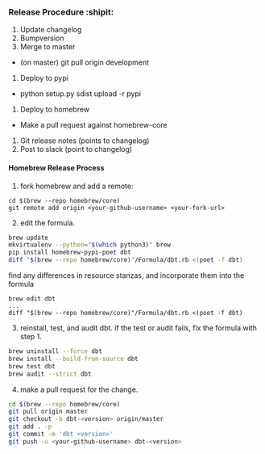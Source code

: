 ### Release Procedure :shipit:

1. Update changelog
1. Bumpversion
1. Merge to master
  - (on master) git pull origin development
1. Deploy to pypi
  - python setup.py sdist upload -r pypi
1. Deploy to homebrew
  - Make a pull request against homebrew-core
1. Git release notes (points to changelog)
1. Post to slack (point to changelog)

#### Homebrew Release Process

1. fork homebrew and add a remote:

```
cd $(brew --repo homebrew/core)
git remote add origin <your-github-username> <your-fork-url>
```

2. edit the formula.

```bash
brew update
mkvirtualenv --python="$(which python3)" brew
pip install homebrew-pypi-poet dbt
diff "$(brew --repo homebrew/core)"/Formula/dbt.rb <(poet -f dbt)
```

find any differences in resource stanzas, and incorporate them into the formula

```
brew edit dbt
...
diff "$(brew --repo homebrew/core)"/Formula/dbt.rb <(poet -f dbt)
```

3. reinstall, test, and audit dbt. if the test or audit fails, fix the formula with step 1.

```bash
brew uninstall --force dbt
brew install --build-from-source dbt
brew test dbt
brew audit --strict dbt
```

4. make a pull request for the change.

```bash
cd $(brew --repo homebrew/core)
git pull origin master
git checkout -b dbt-<version> origin/master
git add . -p
git commit -m 'dbt <version>'
git push -u <your-github-username> dbt-<version>
```
